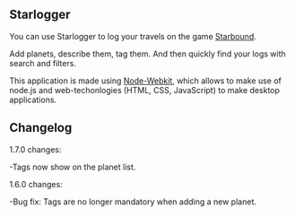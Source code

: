 Starlogger
---------

You can use Starlogger to log your travels on the game [Starbound](http://www.playstarbound.com).

Add planets, describe them, tag them. And then quickly find your logs with search and filters.

This application is made using [Node-Webkit](https://github.com/rogerwang/node-webkit), which allows to make use of node.js and web-techonlogies (HTML, CSS, JavaScript) to make desktop applications.

Changelog
---------

1.7.0 changes:

-Tags now show on the planet list.

1.6.0 changes:

-Bug fix: Tags are no longer mandatory when adding a new planet.
